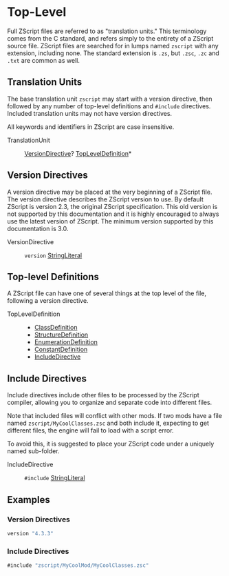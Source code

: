 # Top-Level

Full ZScript files are referred to as "translation units." This
terminology comes from the C standard, and refers simply to the
entirety of a ZScript source file. ZScript files are searched for in
lumps named `zscript` with any extension, including none. The standard
extension is `.zs`, but `.zsc`, `.zc` and `.txt` are common as well.

<div class=toc>
<!-- toc -->
</div>

## Translation Units

The base translation unit `zscript` may start with a version
directive, then followed by any number of top-level definitions and
`#include` directives. Included translation units may not have version
directives.

All keywords and identifiers in ZScript are case insensitive.

<dl class="syn"><dt>TranslationUnit</dt><dd>

[VersionDirective]? [TopLevelDefinition]*

</dd></dl>

## Version Directives

A version directive may be placed at the very beginning of a ZScript
file. The version directive describes the ZScript version to use. By
default ZScript is version 2.3, the original ZScript specification.
This old version is not supported by this documentation and it is
highly encouraged to always use the latest version of ZScript. The
minimum version supported by this documentation is 3.0.

<dl class="syn"><dt>VersionDirective</dt><dd>

`version` [StringLiteral]

</dd></dl>

## Top-level Definitions

A ZScript file can have one of several things at the top level of the
file, following a version directive.

<dl class="syn"><dt>TopLevelDefinition</dt><dd>

* [ClassDefinition]
* [StructureDefinition]
* [EnumerationDefinition]
* [ConstantDefinition]
* [IncludeDirective]

</dd></dl>

## Include Directives

Include directives include other files to be processed by the ZScript
compiler, allowing you to organize and separate code into different
files.

Note that included files will conflict with other mods. If two mods
have a file named `zscript/MyCoolClasses.zsc` and both include it,
expecting to get different files, the engine will fail to load with a
script error.

To avoid this, it is suggested to place your ZScript code under a
uniquely named sub-folder.

<dl class="syn"><dt>IncludeDirective</dt><dd>

`#include` [StringLiteral]

</dd></dl>

## Examples

### Version Directives

```csharp
version "4.3.3"
```

### Include Directives

```csharp
#include "zscript/MyCoolMod/MyCoolClasses.zsc"
```

[ClassDefinition]: Classes.md#class-definitions
[ConstantDefinition]: Constants.md#constant-definitions
[EnumerationDefinition]: Enumerations.md#enumeration-definitions
[StringLiteral]: Fundamentals.md#string-literals
[StructureDefinition]: Structures.md#structure-definitions

[IncludeDirective]: #include-directives
[TopLevelDefinition]: #top-level-definitions
[VersionDirective]: #version-directives
